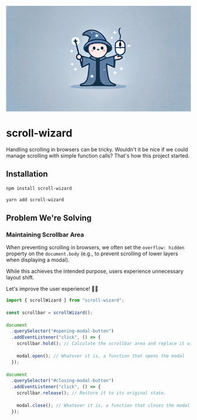 ![scroll-wizard-og](og.webp)

# scroll-wizard

Handling scrolling in browsers can be tricky. Wouldn't it be nice if we could manage scrolling with simple function calls? That's how this project started.

## Installation

```sh [npm]
npm install scroll-wizard
```

```sh [yarn]
yarn add scroll-wizard
```

## Problem We're Solving

### Maintaining Scrollbar Area

When preventing scrolling in browsers, we often set the `overflow: hidden` property on the `document.body` (e.g., to prevent scrolling of lower layers when displaying a modal).

While this achieves the intended purpose, users experience unnecessary layout shift.

Let's improve the user experience! 🧙‍♂️

```ts
import { scrollWizard } from "scroll-wizard";

const scrollbar = scrollWizard();

document
  .querySelector("#opening-modal-button")
  .addEventListener("click", () => {
    scrollbar.hold(); // Calculate the scrollbar area and replace it with a padded area.

    modal.open(); // Whatever it is, a function that opens the modal
  });

document
  .querySelector("#closing-modal-button")
  .addEventListener("click", () => {
    scrollbar.release(); // Restore it to its original state.

    modal.close(); // Whatever it is, a function that closes the modal
  });
```
